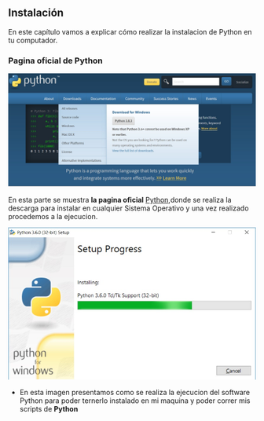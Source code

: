 ## Instalación

En este capítulo vamos a explicar cómo realizar la instalacion de Python en tu computador.

### Pagina oficial de Python
![Pagina oficial de Python](assets/img/python-windows.jpg "Pagina Oficial de Python3")

En esta parte se muestra **la pagina oficial** [Python](https://www.python.org/ "Pagina oficial de Python"),donde se realiza la descarga para instalar en cualquier Sistema Operativo y una vez realizado procedemos a la ejecucion.

![Ejecución](assets/img/ejecucion.jpg "Ejecucion Python3")
- En esta imagen presentamos como se realiza la ejecucion del software Python para poder ternerlo instalado en mi maquina y poder correr mis scripts de **Python**

